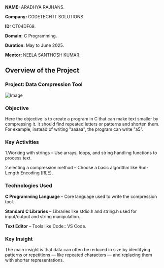 **NAME:** ARADHYA RAJHANS.

**Company:** CODETECH IT SOLUTIONS.

**ID:** CT04DF69.

**Domain:** C Programming.

**Duration:** May to June 2025.

**Mentor:** NEELA SANTHOSH KUMAR.

## Overview of the Project

### Project: Data Compression Tool
![Image](https://github.com/user-attachments/assets/252fd0fb-49e8-4411-93b5-73c597fb08e3)

### Objective
Here the objective  is to create a program in C that can make text smaller by compressing it. It should find repeated letters or patterns and shorten them. For example, instead of writing "aaaaa", the program can write "a5".

### Key Activities
 1.Working with strings
   – Use arrays, loops, and string handling functions to process text.
   
 2.electing a compression method
   – Choose a basic algorithm like Run-Length Encoding (RLE). 

### Technologies Used
**C Programming Language**
  – Core language used to write the compression tool.

**Standard C Libraries**
  – Libraries like stdio.h and string.h used for input/output and string manipulation.

**Text Editor** 
  – Tools like Code:: VS Code.

### Key Insight
The main insight  is that data can often be reduced in size by identifying patterns or repetitions — like repeated characters — and replacing them with shorter representations.


